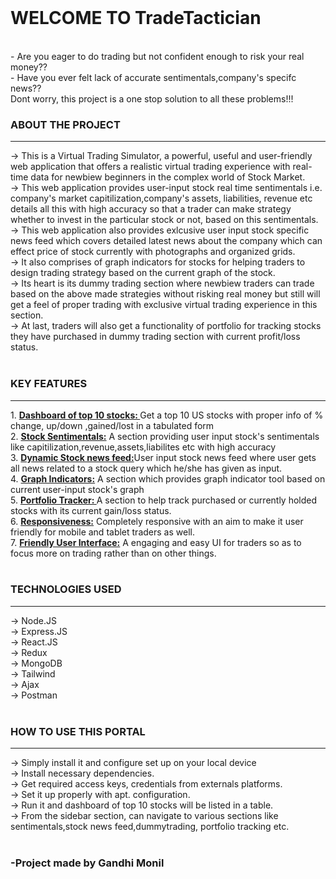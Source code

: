 <br>

<h1><strong>WELCOME TO TradeTactician</strong></h1>
 <br>
 - Are you eager to do trading but not confident enough to risk your real money??<br> 
 - Have you ever felt lack of accurate sentimentals,company's specifc news??<br>
    Dont worry, this project is a one stop solution to all these problems!!!<br>

<h3><bold>ABOUT THE PROJECT</bold></h3>
<hr></hr>
-> This is a Virtual Trading Simulator, a powerful, useful and user-friendly web application that offers a realistic virtual trading experience with real-time data  for newbiew beginners in the complex world of Stock Market. <br>
-> This web application provides user-input stock real time sentimentals i.e. company's market capitilization,company's assets, liabilities, revenue etc details all this with high accuracy so that a trader can make strategy whether to invest in the particular stock or not, based on this sentimentals.<br>
-> This web application also provides exlcusive user input stock specific news feed which covers detailed  latest news about the company which can effect price of stock currently with photographs and organized grids.<br>
-> It also comprises of graph indicators for stocks for helping traders to design trading strategy based on the current graph of the stock.<br>
-> Its heart is its dummy trading section where newbiew traders can trade based on the above made strategies without risking real money but still will get a feel of proper trading with exclusive virtual trading experience in this section.<br>
-> At last, traders will also get a functionality of portfolio for tracking stocks they have purchased in dummy trading section with current profit/loss status. <br><br>


<h3><bold>KEY FEATURES</bold></h3>
<hr></hr>
1. <strong><u>Dashboard of top 10 stocks: </u></strong> Get a top 10 US stocks with proper info of % change, up/down ,gained/lost in a tabulated form<br>
2. <strong><u>Stock Sentimentals:</u></strong> A section providing user input stock's sentimentals like capitilization,revenue,assets,liabilites etc with high accuracy<br>
3. <strong><u>Dynamic Stock news feed:</u></strong>User input stock news feed where user gets all news related to a stock query which he/she has given as input.<br>
4. <strong> <u>Graph Indicators:</u></strong> A section which provides graph indicator tool based on current user-input stock's graph<br>
5. <strong><u>Portfolio Tracker: </u></strong>  A section to help track purchased or currently holded stocks with its current gain/loss status.<br>
6. <strong><u>Responsiveness:</u></strong> Completely responsive with an aim to make it user friendly for mobile and tablet traders as well. <br>
7. <strong><u>Friendly User Interface:</u></strong>  A engaging and easy UI for traders so as to focus more on trading rather than on other things.<br><br>

<h3><bold>TECHNOLOGIES USED</bold></h3>
<hr></hr>
-> Node.JS<br>
-> Express.JS<br>
-> React.JS<br>
-> Redux<br>
-> MongoDB<br>
-> Tailwind<br>
-> Ajax<br>
-> Postman<br><br>

<h3><bold> HOW TO USE THIS PORTAL</bold></h3>
<hr></hr>
-> Simply install it and configure set up on your local device<br>
-> Install necessary dependencies.<br>
-> Get required access keys, credentials from externals platforms.<br>
-> Set it up properly with apt. configuration.<br>
-> Run it and dashboard of top 10 stocks will be listed in a table.<br>
-> From the sidebar section, can navigate to various sections like sentimentals,stock news feed,dummytrading, portfolio tracking etc.<br><br>

<h3> -Project made by Gandhi Monil</h3>

